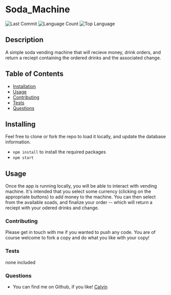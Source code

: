 # Soda_Machine
![Last Commit](https://img.shields.io/github/last-commit/calmanning/soda_machine)
![Language Count](https://img.shields.io/github/languages/count/calmanning/soda_machine)
![Top Language](https://img.shields.io/github/languages/top/calmanning/soda_machine)

## Description
A simple soda vending machine that will recieve money, drink orders, and return a reciept containing the ordered drinks and the associated change.

## Table of Contents
* [Installation](#Installation)
* [Usage](#Usage)
* [Contributing](#Contributing)
* [Tests](#Tests)
* [Questions](#Questions)

## Installing
Feel free to clone or fork the repo to load it locally, and update the database information.
- ```npm install``` to install the required packages
- ```npm start```

## Usage
Once the app is running locally, you will be able to interact with vending machine. It's intended that you select some currency (clicking on the appropriate buttons) to add money to the machine. You can then select from the available soads, and finalize your order -- which will return a reciept with your odered drinks and change.

### Contributing
Please get in touch with me if you wanted to push any code. You are of course welcome to fork a copy and do what you like with your copy!

### Tests
none included

### Questions
- You can find me on Github, if you like! [Calvin](https://github.com/Calmanning)
